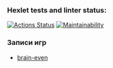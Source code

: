 ### Hexlet tests and linter status:
[![Actions Status](https://github.com/chopachopk/frontend-project-lvl1/workflows/hexlet-check/badge.svg)](https://github.com/chopachopk/frontend-project-lvl1/actions)
[![Maintainability](https://api.codeclimate.com/v1/badges/b93dbcc38ebca92f6bf6/maintainability)](https://codeclimate.com/github/chopachopk/frontend-project-lvl1/maintainability)

### Записи игр
- [brain-even](https://asciinema.org/a/521220)

